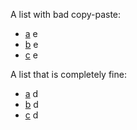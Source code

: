 <!--
 - SPDX-FileCopyrightText: 2018-2019 Serokell <https://serokell.io>
 -
 - SPDX-License-Identifier: MPL-2.0
 -->

A list with bad copy-paste:

- [a](a) e
- [b](b) e
- [c](a) e

A list that is completely fine:

- [a](a) d
- [b](b) d
- [c](c) d
